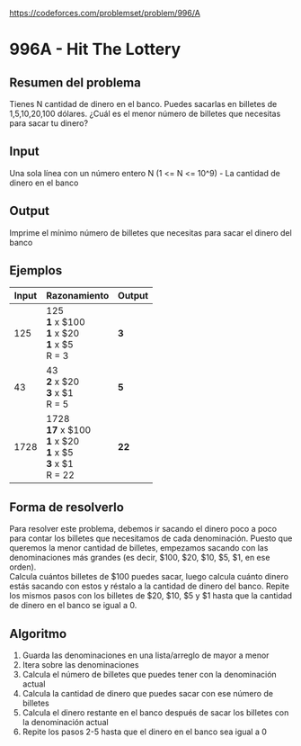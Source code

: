 https://codeforces.com/problemset/problem/996/A

# 996A - Hit The Lottery

## Resumen del problema
Tienes N cantidad de dinero en el banco. Puedes sacarlas en billetes de 1,5,10,20,100 dólares. ¿Cuál es el menor número de billetes que necesitas para sacar tu dinero?

## Input
Una sola línea con un número entero N (1 <= N <= 10^9) - La cantidad de dinero en el banco

## Output
Imprime el mínimo número de billetes que necesitas para sacar el dinero del banco

## Ejemplos
| Input             | Razonamiento  | Output    |
| ----------------- | :------------ | --------- |
| 125               | 125 <br> **1** x $100 <br> **1** x $20 <br> **1** x $5 <br> R = 3 | **3**          |
| 43                | 43 <br> **2** x $20 <br> **3** x $1 <br> R = 5 | **5**          |
| 1728               | 1728 <br> **17** x $100 <br> **1** x $20 <br> **1** x $5 <br> **3** x $1 <br> R = 22 | **22**          |

## Forma de resolverlo
Para resolver este problema, debemos ir sacando el dinero poco a poco para contar los billetes que necesitamos de cada denominación. Puesto que queremos la menor cantidad de billetes, empezamos sacando con las denominaciones más grandes (es decir, $100, $20, $10, $5, $1, en ese orden). \
Calcula cuántos billetes de $100 puedes sacar, luego calcula cuánto dinero estás sacando con estos y réstalo a la cantidad de dinero del banco. Repite los mismos pasos con los billetes de $20, $10, $5 y $1 hasta que la cantidad de dinero en el banco se igual a 0.

## Algoritmo
1) Guarda las denominaciones en una lista/arreglo de mayor a menor
2) Itera sobre las denominaciones
3) Calcula el número de billetes que puedes tener con la denominación actual
4) Calcula la cantidad de dinero que puedes sacar con ese número de billetes
5) Calcula el dinero restante en el banco después de sacar los billetes con la denominación actual
6) Repite los pasos 2-5 hasta que el dinero en el banco sea igual a 0
